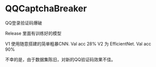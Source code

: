 # QQCaptchaBreaker

QQ登录验证码爆破

Release 里面有训练好的模型

V1 使用随意搭建的简单粗暴CNN. Val acc 28%
V2 为 EfficientNet. Val acc 90%

不幸的是，由于数据集陈旧，对新的QQ验证码效果不佳。
